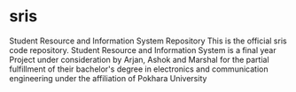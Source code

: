 sris
====

Student Resource and Information System Repository
This is the official sris code repository.
Student Resource and Information System is a final year Project under consideration by Arjan, Ashok and Marshal for the partial fulfillment of their bachelor's degree in electronics and communication engineering under the affiliation of Pokhara University
